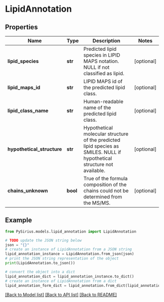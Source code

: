 # LipidAnnotation


## Properties

Name | Type | Description | Notes
------------ | ------------- | ------------- | -------------
**lipid_species** | **str** | Predicted lipid species in LIPID MAPS notation.  NULL if not classified as lipid. | [optional] 
**lipid_maps_id** | **str** | LIPID MAPS id of the predicted lipid class. | [optional] 
**lipid_class_name** | **str** | Human-readable name of the predicted lipid class. | [optional] 
**hypothetical_structure** | **str** | Hypothetical molecular structure of the predicted lipid species as SMILES.  NULL if hypothetical structure not available. | [optional] 
**chains_unknown** | **bool** | True of the formula composition of the chains could not be determined from the MS/MS. | [optional] 

## Example

```python
from PySirius.models.lipid_annotation import LipidAnnotation

# TODO update the JSON string below
json = "{}"
# create an instance of LipidAnnotation from a JSON string
lipid_annotation_instance = LipidAnnotation.from_json(json)
# print the JSON string representation of the object
print(LipidAnnotation.to_json())

# convert the object into a dict
lipid_annotation_dict = lipid_annotation_instance.to_dict()
# create an instance of LipidAnnotation from a dict
lipid_annotation_form_dict = lipid_annotation.from_dict(lipid_annotation_dict)
```
[[Back to Model list]](../README.md#documentation-for-models) [[Back to API list]](../README.md#documentation-for-api-endpoints) [[Back to README]](../README.md)


